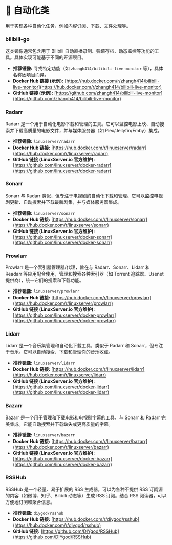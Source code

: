 # 🤖 自动化类

用于实现各种自动化任务，例如内容订阅、下载、文件处理等。

### bilibili-go
    
这类镜像通常包含用于 Bilibili 自动直播录制、弹幕存档、动态监控等功能的工具。具体实现可能基于不同的开源项目。

*   **推荐镜像:** 寻找特定功能（如 `zhangh414/bilibili-live-monitor` 等），具体名称因项目而异。
*   **Docker Hub 链接 (示例):** [https://hub.docker.com/r/zhangh414/bilibili-live-monitor](https://hub.docker.com/r/zhangh414/bilibili-live-monitor)
*   **GitHub 链接 (示例):** [https://github.com/zhangh414/bilibili-live-monitor](https://github.com/zhangh414/bilibili-live-monitor)

### Radarr

Radarr 是一个用于自动化电影下载和管理的工具。它可以监控电影上映、自动搜索并下载高质量的电影文件，并与媒体服务器（如 Plex/Jellyfin/Emby）集成。
*   **推荐镜像:** `linuxserver/radarr`
*   **Docker Hub 链接:** [https://hub.docker.com/r/linuxserver/radarr](https://hub.docker.com/r/linuxserver/radarr)
*   **GitHub 链接 (LinuxServer.io 官方维护):** [https://github.com/linuxserver/docker-radarr](https://github.com/linuxserver/docker-radarr)

### Sonarr

Sonarr 与 Radarr 类似，但专注于电视剧的自动化下载和管理。它可以监控电视剧更新、自动搜索并下载最新剧集，并与媒体服务器集成。
*   **推荐镜像:** `linuxserver/sonarr`
*   **Docker Hub 链接:** [https://hub.docker.com/r/linuxserver/sonarr](https://hub.docker.com/r/linuxserver/sonarr)
*   **GitHub 链接 (LinuxServer.io 官方维护):** [https://github.com/linuxserver/docker-sonarr](https://github.com/linuxserver/docker-sonarr)

### Prowlarr

Prowlarr 是一个索引器管理器/代理，旨在与 Radarr、Sonarr、Lidarr 和 Readarr 等应用配合使用，管理和搜索各种索引器（如 Torrent 追踪器、Usenet 提供商），统一它们的搜索和下载功能。
*   **推荐镜像:** `linuxserver/prowlarr`
*   **Docker Hub 链接:** [https://hub.docker.com/r/linuxserver/prowlarr](https://hub.docker.com/r/linuxserver/prowlarr)
*   **GitHub 链接 (LinuxServer.io 官方维护):** [https://github.com/linuxserver/docker-prowlarr](https://github.com/linuxserver/docker-prowlarr)

### Lidarr

Lidarr 是一个音乐集管理和自动化下载工具，类似于 Radarr 和 Sonarr，但专注于音乐。它可以自动搜索、下载和管理你的音乐收藏。
*   **推荐镜像:** `linuxserver/lidarr`
*   **Docker Hub 链接:** [https://hub.docker.com/r/linuxserver/lidarr](https://hub.docker.com/r/linuxserver/lidarr)
*   **GitHub 链接 (LinuxServer.io 官方维护):** [https://github.com/linuxserver/docker-lidarr](https://github.com/linuxserver/docker-lidarr)

### Bazarr

Bazarr 是一个用于管理和下载电影和电视剧字幕的工具，与 Sonarr 和 Radarr 完美集成。它能自动搜索并下载缺失或更高质量的字幕。
*   **推荐镜像:** `linuxserver/bazarr`
*   **Docker Hub 链接:** [https://hub.docker.com/r/linuxserver/bazarr](https://hub.docker.com/r/linuxserver/bazarr)
*   **GitHub 链接 (LinuxServer.io 官方维护):** [https://github.com/linuxserver/docker-bazarr](https://github.com/linuxserver/docker-bazarr)

### RSSHub

RSSHub 是一个轻量、易于扩展的 RSS 生成器，可以为各种不提供 RSS 订阅源的内容（如微博、知乎、Bilibili 动态等）生成 RSS 订阅。结合 RSS 阅读器，可以方便地订阅和聚合信息。
*   **推荐镜像:** `diygod/rsshub`
*   **Docker Hub 链接:** [https://hub.docker.com/r/diygod/rsshub](https://hub.docker.com/r/diygod/rsshub)
*   **GitHub 链接:** [https://github.com/DIYgod/RSSHub](https://github.com/DIYgod/RSSHub)